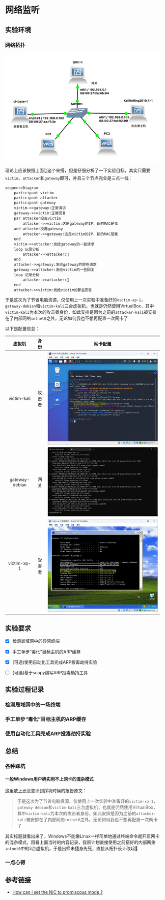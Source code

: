 # 网络监听

## 实验环境

### 网络拓扑

![image](./img/arp-network.png)

理论上应该按照上面👆这个来搭，但是仔细分析了一下实验目标，其实只需要`victim`、`attacker`和`gateway`即可，并且三个节点完全是三点一线：

```mermaid
sequenceDiagram
    participant victim
    participant attacker
    participant gateway
    victim->>gateway:正常请求
    gateway->>victim:正常回复
    par attacker投毒victim
        attacker->>victim:这是gateway的IP，新的MAC是我
    and attacker投毒gateway
        attacker->>gateway:这是victim的IP，新的MAC是我
    end
    victim->>attacker:发给gateway的一些请求
    loop 记录分析
        attacker->>attacker:🤔
    end
    attacker->>gateway:发给gateway的那些请求
    gateway->>attacker:发给victim的一些回复
    loop 记录分析
        attacker->>attacker:🤔
    end
    attacker->>victim:发给victim的那些回复
```

于是这次为了节省电脑资源，仅使用上一次实验中准备好的`victim-xp-1`，`gateway-debian`和`victim-kali`三台虚拟机，也就是仍然使用VirtualBox，其中`victim-kali`为本次的攻击者身份，如此安排是因为之前的`attacker-kali`被安排在了内部网络`intnet0`之外，无论如何我也不想再配置一次网卡了

以下是配置信息：

虚拟机|身份|网卡配置
:-:|:-:|:-:
victim-kali|攻击者|![screenShot](./img/attackerIP%26MAC.png)
gateway-debian|网关|![screenShot](./img/gatewayIP%26MAC.png)
victim-xp-1|受害者|![screenShot](./img/victimIP%26MAC.png)

## 实验要求

- [x] 检测局域网中的异常终端

- [x] 手工单步“毒化”目标主机的ARP缓存

- [x] (可选)使用自动化工具完成ARP投毒劫持实验

- [ ] (可选)基于scapy编写ARP投毒劫持工具

## 实验过程记录

### 检测局域网中的一场终端

### 手工单步“毒化”目标主机的ARP缓存

### 使用自动化工具完成ARP投毒劫持实验

## 总结

### 各种踩坑

#### 一般Windows用户确实用不上网卡的混杂模式

这里放上还没意识到踩坑时候的报告原文：

>于是这次为了节省电脑资源，仅使用上一次实验中准备好的`victim-xp-1`，`gateway-debian`和`victim-kali`三台虚拟机，也就是仍然使用VirtualBox，其中`victim-kali`为本次的攻击者身份，如此安排是因为之前的`attacker-kali`被安排在了内部网络`intnet0`之外，无论如何我也不想再配置一次网卡了

其实标题就看出来了，Windows不能像Linux一样简单地通过终端命令就开启网卡的混杂模式，回看上面当时的内容记录，我原计划直接使用之前搭好的内部网络`intnet0`中的3台虚拟机，于是出师未捷身先死，直接从拓扑设计改起🤯

### 一点心得

## 参考链接

- [How can I set the NIC to promiscous mode ?](https://knowledge.broadcom.com/external/article/159643/how-can-i-set-the-nic-to-promiscous-mode.html)
